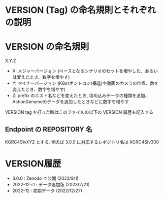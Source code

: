 # VERSION (Tag) の命名規則とそれぞれの説明

# VERSION の命名規則

X.Y.Z
 * X: メジャーバージョン (ベースとなるシナリオのセットを増やした、あるいは変えたとき、数字を増やす)
 * Y: マイナーバージョン (KGのオントロジ(構造)や動画のカメラの位置、数を変えたとき、数字を増やす)
 * Z: prefix のホスト名などを変えたとき, 埋め込みデータの種類を追加、ActionGenomeのデータを追加したときなどに数字を増やす

VERSION tag を打った時はこのファイルの以下の VERSION 履歴も記入する

## Endpoint の REPOSITORY 名

KGRC4SIvXYZ とする. 例えば 3.0.0 に対応するレポジトリ名は KGRC4SIv300 

# VERSION履歴

 * 3.0.0 : Zenodo で公開 (2023/9/1)
 * 2022-12-r1 : データ追加版 (2023/2/21)
 * 2022-12 : 初期データ (2022/12/27)
